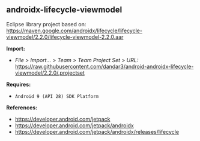 ## androidx-lifecycle-viewmodel

Eclipse library project based on:<br/>
https://maven.google.com/androidx/lifecycle/lifecycle-viewmodel/2.2.0/lifecycle-viewmodel-2.2.0.aar

**Import:**
- _File > Import... > Team > Team Project Set > URL:_<br/>
  https://raw.githubusercontent.com/dandar3/android-androidx-lifecycle-viewmodel/2.2.0/.projectset

**Requires:**
- `Android 9 (API 28) SDK Platform`

**References:**
- https://developer.android.com/jetpack
- https://developer.android.com/jetpack/androidx
- https://developer.android.com/jetpack/androidx/releases/lifecycle